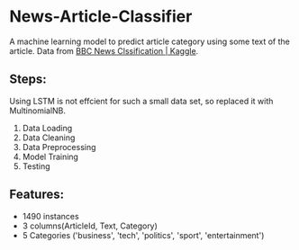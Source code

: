 # News-Article-Classifier
A machine learning model to predict article category using some text of the article. Data from [BBC News Clssification | Kaggle](https://www.kaggle.com/competitions/learn-ai-bbc/data).

## Steps:
Using LSTM is not effcient for such a small data set, so replaced it with MultinomialNB.
1. Data Loading
2. Data Cleaning
3. Data Preprocessing
4. Model Training  
5. Testing

## Features:
- 1490 instances
- 3 columns(ArticleId, Text, Category)
- 5 Categories ('business', 'tech', 'politics', 'sport', 'entertainment')
